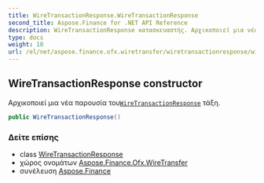 ```yaml
---
title: WireTransactionResponse.WireTransactionResponse
second_title: Aspose.Finance for .NET API Reference
description: WireTransactionResponse κατασκευαστής. Αρχικοποιεί μια νέα παρουσία τουWireTransactionResponse τάξη.
type: docs
weight: 10
url: /el/net/aspose.finance.ofx.wiretransfer/wiretransactionresponse/wiretransactionresponse/
---
```

## WireTransactionResponse constructor

Αρχικοποιεί μια νέα παρουσία του[`WireTransactionResponse`](../) τάξη.

```csharp
public WireTransactionResponse()
```

### Δείτε επίσης

* class [WireTransactionResponse](../)
* χώρος ονομάτων [Aspose.Finance.Ofx.WireTransfer](../../wiretransactionresponse/)
* συνέλευση [Aspose.Finance](../../../)


